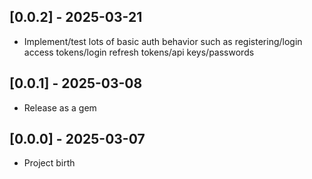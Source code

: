 ## [0.0.2] - 2025-03-21

- Implement/test lots of basic auth behavior such as
  registering/login access tokens/login refresh tokens/api keys/passwords

## [0.0.1] - 2025-03-08

- Release as a gem

## [0.0.0] - 2025-03-07

- Project birth
